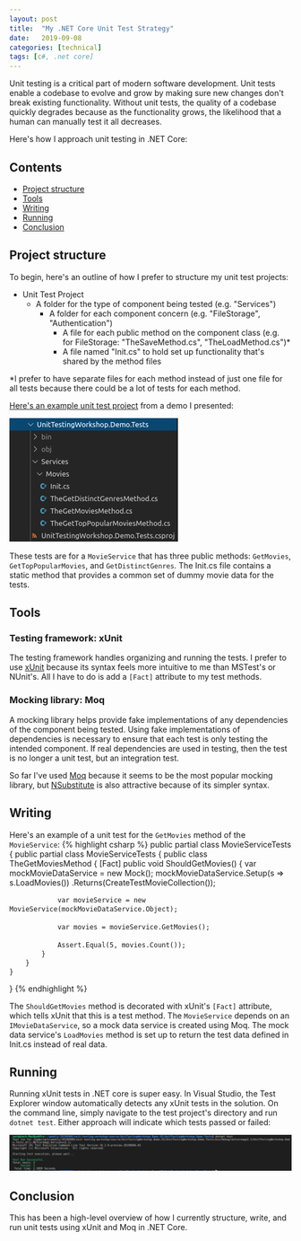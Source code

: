 ```yaml
---
layout: post
title:  "My .NET Core Unit Test Strategy"
date:   2019-09-08
categories: [technical]
tags: [c#, .net core]
---
```


Unit testing is a critical part of modern software development. Unit tests enable a codebase to evolve and grow by making sure new changes don't break existing functionality. Without unit tests, the quality of a codebase quickly degrades because as the functionality grows, the likelihood that a human can manually test it all decreases.

Here's how I approach unit testing in .NET Core:

## Contents
* [Project structure](#project-structure)
* [Tools](#tools)
* [Writing](#writing)
* [Running](#running)
* [Conclusion](#conclusion)

## Project structure
To begin, here's an outline of how I prefer to structure my unit test projects:
* Unit Test Project
  * A folder for the type of component being tested (e.g. "Services")
    * A folder for each component concern (e.g. "FileStorage", "Authentication")
      * A file for each public method on the component class (e.g. for FileStorage: "TheSaveMethod.cs", "TheLoadMethod.cs")*
      * A file named "Init.cs" to hold set up functionality that's shared by the method files

*I prefer to have separate files for each method instead of just one file for all tests because there could be a lot of tests for each method.

[Here's an example unit test project](https://github.com/zachesposito/unit-testing-workshop/tree/master/source/UnitTestingWorkshop.Demo.UI/UnitTestingWorkshop.Demo.Tests) from a demo I presented:

![Unit test project structure](/static/img/cs-unit-tests-project.png)

These tests are for a `MovieService` that has three public methods: `GetMovies`, `GetTopPopularMovies`, and `GetDistinctGenres`. The Init.cs file contains a static method that provides a common set of dummy movie data for the tests.

## Tools
### Testing framework: xUnit
The testing framework handles organizing and running the tests. I prefer to use [xUnit](https://xunit.net/) because its syntax feels more intuitive to me than MSTest's or NUnit's. All I have to do is add a `[Fact]` attribute to my test methods.

### Mocking library: Moq
A mocking library helps provide fake implementations of any dependencies of the component being tested. Using fake implementations of dependencies is necessary to ensure that each test is only testing the intended component. If real dependencies are used in testing, then the test is no longer a unit test, but an integration test.

So far I've used [Moq](https://github.com/moq/moq) because it seems to be the most popular mocking library, but [NSubstitute](https://nsubstitute.github.io/) is also attractive because of its simpler syntax.

## Writing
Here's an example of a unit test for the `GetMovies` method of the `MovieService`:
{% highlight csharp %}
public partial class MovieServiceTests
{
    public partial class MovieServiceTests
    {
        public class TheGetMoviesMethod
        {
            [Fact]
            public void ShouldGetMovies()
            {
                var mockMovieDataService = new Mock<IMovieDataService>();
                mockMovieDataService.Setup(s => s.LoadMovies())
                    .Returns(CreateTestMovieCollection());

                var movieService = new MovieService(mockMovieDataService.Object);

                var movies = movieService.GetMovies();

                Assert.Equal(5, movies.Count());
            }
        }
    }
}
{% endhighlight %}

The `ShouldGetMovies` method is decorated with xUnit's `[Fact]` attribute, which tells xUnit that this is a test method. The `MovieService` depends on an `IMovieDataService`, so a mock data service is created using Moq. The mock data service's `LoadMovies` method is set up to return the test data defined in Init.cs instead of real data.

## Running
Running xUnit tests in .NET core is super easy. In Visual Studio, the Test Explorer window automatically detects any xUnit tests in the solution. On the command line, simply navigate to the test project's directory and run `dotnet test`. Either approach will indicate which tests passed or failed:

![Test results](/static/img/cs-unit-tests-results.png)

## Conclusion
This has been a high-level overview of how I currently structure, write, and run unit tests using xUnit and Moq in .NET Core.
